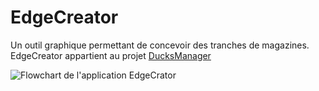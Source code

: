 EdgeCreator
===========

Un outil graphique permettant de concevoir des tranches de magazines.
EdgeCreator appartient au projet [DucksManager](https://github.com/ducksmanager/DucksManager)

﻿![Flowchart de l'application EdgeCrator](http://www.gliffy.com/go/publish/image/5035566/L.png)
